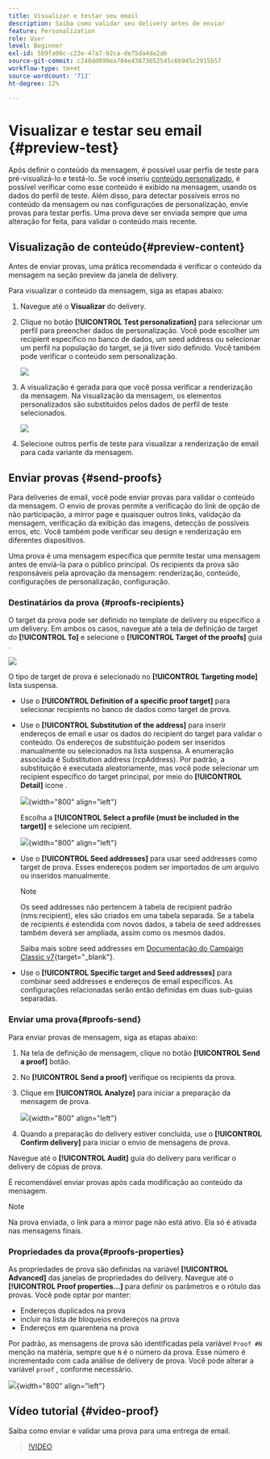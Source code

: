 ```yaml
---
title: Visualizar e testar seu email
description: Saiba como validar seu delivery antes de enviar
feature: Personalization
role: User
level: Beginner
exl-id: 5b9fa90c-c23e-47a7-b2ca-de75da4da2ab
source-git-commit: c248dd899ea704e43873652545c6b945c2915b57
workflow-type: tm+mt
source-wordcount: '713'
ht-degree: 12%

---
```


# Visualizar e testar seu email {#preview-test}

Após definir o conteúdo da mensagem, é possível usar perfis de teste para pré-visualizá-lo e testá-lo. Se você inseriu [conteúdo personalizado](personalize.md), é possível verificar como esse conteúdo é exibido na mensagem, usando os dados do perfil de teste. Além disso, para detectar possíveis erros no conteúdo da mensagem ou nas configurações de personalização, envie provas para testar perfis. Uma prova deve ser enviada sempre que uma alteração for feita, para validar o conteúdo mais recente.

## Visualização de conteúdo{#preview-content}

Antes de enviar provas, uma prática recomendada é verificar o conteúdo da mensagem na seção preview da janela de delivery.

Para visualizar o conteúdo da mensagem, siga as etapas abaixo:

1. Navegue até o **Visualizar** do delivery.
1. Clique no botão **[!UICONTROL Test personalization]** para selecionar um perfil para preencher dados de personalização. Você pode escolher um recipient específico no banco de dados, um seed address ou selecionar um perfil na população do target, se já tiver sido definido. Você também pode verificar o conteúdo sem personalização.

   ![](assets/test-personalization.png)

1. A visualização é gerada para que você possa verificar a renderização da mensagem. Na visualização da mensagem, os elementos personalizados são substituídos pelos dados de perfil de teste selecionados.

   ![](assets/test-personalization-with-a-recipient.png)

1. Selecione outros perfis de teste para visualizar a renderização de email para cada variante da mensagem.

## Enviar provas {#send-proofs}

Para deliveries de email, você pode enviar provas para validar o conteúdo da mensagem. O envio de provas permite a verificação do link de opção de não participação, a mirror page e quaisquer outros links, validação da mensagem, verificação da exibição das imagens, detecção de possíveis erros, etc. Você também pode verificar seu design e renderização em diferentes dispositivos.

Uma prova é uma mensagem específica que permite testar uma mensagem antes de enviá-la para o público principal. Os recipients da prova são responsáveis pela aprovação da mensagem: renderização, conteúdo, configurações de personalização, configuração.

### Destinatários da prova {#proofs-recipients}

O target da prova pode ser definido no template de delivery ou específico a um delivery. Em ambos os casos, navegue até a tela de definição de target do **[!UICONTROL To]** e selecione o **[!UICONTROL Target of the proofs]** guia .

![](assets/target-of-proofs.png)

O tipo de target de prova é selecionado no **[!UICONTROL Targeting mode]** lista suspensa.

* Use o **[!UICONTROL Definition of a specific proof target]** para selecionar recipients no banco de dados como target de prova.
* Use o **[!UICONTROL Substitution of the address]** para inserir endereços de email e usar os dados do recipient do target para validar o conteúdo. Os endereços de substituição podem ser inseridos manualmente ou selecionados na lista suspensa. A enumeração associada é Substitution address (rcpAddress).
Por padrão, a substituição é executada aleatoriamente, mas você pode selecionar um recipient específico do target principal, por meio do  **[!UICONTROL Detail]** ícone .

   ![](assets/target-of-proofs-substitution-details.png){width="800" align="left"}

   Escolha a **[!UICONTROL Select a profile (must be included in the target)]** e selecione um recipient.

   ![](assets/target-of-proofs-substitution.png){width="800" align="left"}


* Use o **[!UICONTROL Seed addresses]**  para usar seed addresses como target de prova. Esses endereços podem ser importados de um arquivo ou inseridos manualmente.

   >[!NOTE]
   >
   >Os seed addresses não pertencem à tabela de recipient padrão (nms:recipient), eles são criados em uma tabela separada. Se a tabela de recipients é estendida com novos dados, a tabela de seed addresses também deverá ser ampliada, assim como os mesmos dados.

   Saiba mais sobre seed addresses em [Documentação do Campaign Classic v7](https://experienceleague.adobe.com/docs/campaign-classic/using/sending-messages/using-seed-addresses/about-seed-addresses.html){target="_blank"}.

* Use o **[!UICONTROL Specific target and Seed addresses]** para combinar seed addresses e endereços de email específicos. As configurações relacionadas serão então definidas em duas sub-guias separadas.

### Enviar uma prova{#proofs-send}

Para enviar provas de mensagem, siga as etapas abaixo:

1. Na tela de definição de mensagem, clique no botão **[!UICONTROL Send a proof]** botão.
1. No **[!UICONTROL Send a proof]** verifique os recipients da prova.
1. Clique em **[!UICONTROL Analyze]** para iniciar a preparação da mensagem de prova.

   ![](assets/send-proof-analyze.png){width="800" align="left"}

1. Quando a preparação do delivery estiver concluída, use o **[!UICONTROL Confirm delivery]** para iniciar o envio de mensagens de prova.

Navegue até o **[!UICONTROL Audit]** guia do delivery para verificar o delivery de cópias de prova.

É recomendável enviar provas após cada modificação ao conteúdo da mensagem.

>[!NOTE]
>
>Na prova enviada, o link para a mirror page não está ativo. Ela só é ativada nas mensagens finais.

### Propriedades da prova{#proofs-properties}

As propriedades de prova são definidas na variável **[!UICONTROL Advanced]** das janelas de propriedades do delivery. Navegue até o **[!UICONTROL Proof properties...]** para definir os parâmetros e o rótulo das provas. Você pode optar por manter:

* Endereços duplicados na prova
* incluir na lista de bloqueios endereços  na prova
* Endereços em quarentena na prova

Por padrão, as mensagens de prova são identificadas pela variável `Proof #N` menção na matéria, sempre que `N` é o número da prova. Esse número é incrementado com cada análise de delivery de prova. Você pode alterar a variável `proof` , conforme necessário.

![](assets/proof-parameters.png){width="800" align="left"}


## Vídeo tutorial {#video-proof}

Saiba como enviar e validar uma prova para uma entrega de email.

>[!VIDEO](https://video.tv.adobe.com/v/333404)
